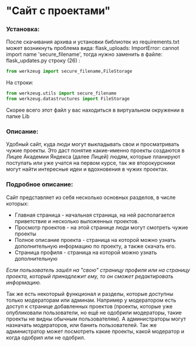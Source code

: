 # "Сайт с проектами"
### Установка:

После скачивания архива и установки библиотек из requirements.txt может возникнуть проблема вида:  flask_uploads: ImportError: cannot import name 'secure_filename', тогда нужно заменить в файле: flask_updates.py строку (26) :

```python
from werkzeug import secure_filename,FileStorage
```

На строки:

```python
from werkzeug.utils import secure_filename
from werkzeug.datastructures import FileStorage
```

Скорее всего этот файл у вас находиться в виртуальном окружении в папке Lib
### Описание:

Удобный сайт, куда люди могут выкладывать свои и просматривать чужие проекты. Это даст понятие какие-именно проекты создаются в Лицее Академии Яндекса (далее Лицей) людям, которые планируют поступать или уже учатся на первом курсе, так же второкурсники могут найти интересные идеи и вдохновения в чужих проектах.

### Подробное описание:

Сайт представляет из себя несколько основных разделов, в числе которых:

- Главная страница - начальная страница, на ней располагается приветствие и несколько выложенных проектов.
- Просмотр проектов - на этой странице люди могут смотреть чужие проекты
- Полное описание проекта - страница на которой можно узнать дополнительную информацию по проекту, а также скачать его.
- Страница профиля - страница на которой можно узнать дополнительную

*Если пользователь зашёл на "свою" страницу профиля или на страницу проекта, который принадлежит ему, то он сможет редактировать информацию.*

Так же есть некоторый функционал и разделы, которые доступны только модераторам или админам. Например у модератором есть доступ к странице добавленных проектов (проекты, которые уже опубликовали пользователи, но ещё не одобрили модераторы, такие проекты не видны обычным пользователям). А администраторы могут назначать модераторов, или банить пользователей. Так же администратор может посмотреть какие проекты, какой модератор и когда одобрил или не одобрил.
